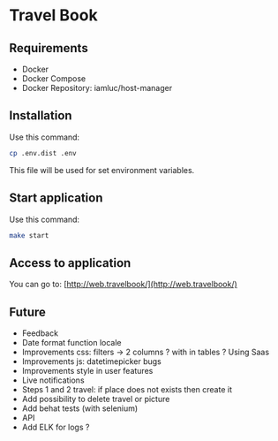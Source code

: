 # Travel Book

## Requirements 

* Docker
* Docker Compose
* Docker Repository: iamluc/host-manager

## Installation

Use this command:

```bash
cp .env.dist .env
```

This file will be used for set environment variables.


## Start application

Use this command:

```bash
make start
```

## Access to application

You can go to: [http://web.travelbook/](http://web.travelbook/)


## Future

* Feedback
* Date format function locale
* Improvements css: filters -> 2 columns ? with in tables ? Using Saas
* Improvements js: datetimepicker bugs
* Improvements style in user features
* Live notifications
* Steps 1 and 2 travel: if place does not exists then create it
* Add possibility to delete travel or picture
* Add behat tests (with selenium)
* API
* Add ELK for logs ?
